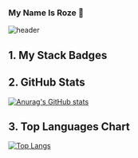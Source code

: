 ### My Name Is Roze 👋

<!--
**wonder0128/wonder0128** is a ✨ _special_ ✨ repository because its `README.md` (this file) appears on your GitHub profile.

Here are some ideas to get you started:

- 🔭 I’m currently working on ...
- 🌱 I’m currently learning ...
- 👯 I’m looking to collaborate on ...
- 🤔 I’m looking for help with ...
- 💬 Ask me about ...
- 📫 How to reach me: ...
- 😄 Pronouns: ...
- ⚡ Fun fact: ...
-->

![header](https://capsule-render.vercel.app/api?type=waving&color=gradient&height=200&section=header)
## 1. My Stack Badges
## 2. GitHub Stats
[![Anurag's GitHub stats](https://github-readme-stats.vercel.app/api?username=wonder0128)](https://github.com/anuraghazra/github-readme-stats)
## 3. Top Languages Chart
[![Top Langs](https://github-readme-stats.vercel.app/api/top-langs/?username=wonder0128&layout=donut)](https://github.com/anuraghazra/github-readme-stats)
